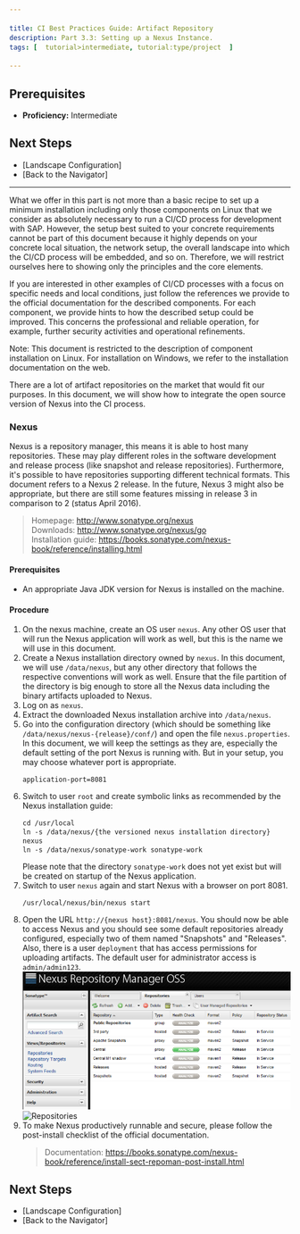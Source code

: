 ```yaml
---

title: CI Best Practices Guide: Artifact Repository
description: Part 3.3: Setting up a Nexus Instance.
tags: [  tutorial>intermediate, tutorial:type/project  ]

---
```


## Prerequisites

  - **Proficiency:** Intermediate

## Next Steps
 
  - [Landscape Configuration]
  - [Back to the Navigator]
  
---

What we offer in this part is not more than a basic recipe to set up a minimum installation including only those components on Linux that we consider as absolutely necessary to run a CI/CD process for development with SAP. However, the setup best suited to your concrete requirements cannot be part of this document because it highly depends on your concrete local situation, the network setup, the overall landscape into which the CI/CD process will be embedded, and so on. Therefore, we will restrict ourselves here to showing only the principles and the core elements.

If you are interested in other examples of CI/CD processes with a focus on specific needs and local conditions, just follow the references we provide to the official documentation for the described components. For each component, we provide hints to how the described setup could be improved. This concerns the professional and reliable operation, for example, further security activities and operational refinements.

Note: This document is restricted to the description of component installation on Linux. For installation on Windows, we refer to the installation documentation on the web.



There are a lot of artifact repositories on the market that would fit our purposes. In this document, we will show how to integrate the open source version of Nexus into the CI process.

### Nexus

Nexus is a repository manager, this means it is able to host many repositories. These may play different roles in the software development and release process (like snapshot and release repositories). Furthermore, it's possible to have repositories supporting different technical formats.
This document refers to a Nexus 2 release. In the future, Nexus 3 might also be appropriate, but there are still some features missing in release 3 in comparison to 2 (status April 2016).

> Homepage: http://www.sonatype.org/nexus  
> Downloads: http://www.sonatype.org/nexus/go  
> Installation guide: https://books.sonatype.com/nexus-book/reference/installing.html

#### Prerequisites

  - An appropriate Java JDK version for Nexus is installed on the machine.

#### Procedure

  1. On the nexus machine, create an OS user `nexus`. Any other OS user that will run the Nexus application will work as well, but this is the name we will use in this document.
  2. Create a Nexus installation directory owned by `nexus`. 
     In this document, we will use `/data/nexus`, but any other directory that follows the respective conventions will work as well.
     Ensure that the file partition of the directory is big enough to store all the Nexus data including the binary artifacts uploaded to Nexus.
  3. Log on as `nexus`.
  4. Extract the downloaded Nexus installation archive into `/data/nexus`.
  5. Go into the configuration directory (which should be something like `/data/nexus/nexus-{release}/conf/`) and open the file `nexus.properties`. 
     In this document, we will keep the settings as they are, especially the default setting of the port Nexus is running with. But in your setup, you may choose whatever port is appropriate.
     ```
     application-port=8081
     ``` 
  6. Switch to user `root` and create symbolic links as recommended by the Nexus installation guide:
     ```
     cd /usr/local
     ln -s /data/nexus/{the versioned nexus installation directory} nexus
     ln -s /data/nexus/sonatype-work sonatype-work
     ```
     Please note that the directory `sonatype-work` does not yet exist but will be created on startup of the Nexus application.
  7. Switch to user `nexus` again and start Nexus with a browser on port 8081.
     ```
     /usr/local/nexus/bin/nexus start
     ```
  8. Open the URL `http://{nexus host}:8081/nexus`. You should now be able to access Nexus and you should see some default repositories already configured, especially two of them named "Snapshots" and "Releases". Also, there is a user `deployment` that has access permissions for uploading artifacts. The default user for administrator access is `admin/admin123`.  
     ![Repositories](artifact-repository-1.png)  
     ![Repositories](images/artifact-repository-2.png)
  9. To make Nexus productively runnable and secure, please follow the post-install checklist of the official documentation.  
     > Documentation: https://books.sonatype.com/nexus-book/reference/install-sect-repoman-post-install.html   


## Next Steps
 
  - [Landscape Configuration]
  - [Back to the Navigator]